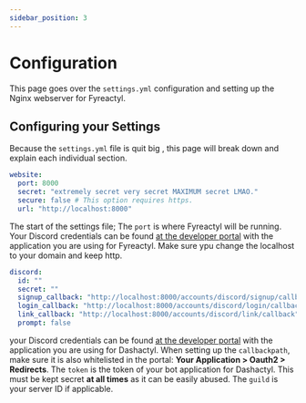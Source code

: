 ```yaml
---
sidebar_position: 3
---
```


# Configuration

This page goes over the `settings.yml` configuration and setting up the Nginx webserver for Fyreactyl.

## Configuring your Settings

Because the `settings.yml` file is quit big , this page will break down and explain each individual section.

```yaml
website:
  port: 8000
  secret: "extremely secret very secret MAXIMUM secret LMAO."
  secure: false # This option requires https.
  url: "http://localhost:8000"
```

The start of the settings file; The `port` is where Fyreactyl will be running. Your Discord credentials can be found [at the developer portal](https://discord.com/developers/applications) with the application you are using for Fyreactyl. Make sure ypu change the localhost to your domain and keep http.

```yaml
discord:
  id: ""
  secret: ""
  signup_callback: "http://localhost:8000/accounts/discord/signup/callback"
  login_callback: "http://localhost:8000/accounts/discord/login/callback"
  link_callback: "http://localhost:8000/accounts/discord/link/callback"
  prompt: false
```

your Discord credentials can be found [at the developer portal](https://discord.com/developers/applications) with the application you are using for Dashactyl. When setting up the `callbackpath`, make sure it is also whitelisted in the portal: **Your Application > Oauth2 > Redirects**. The `token` is the token of your bot application for Dashactyl. This must be kept secret **at all times** as it can be easily abused. The `guild` is your server ID if applicable.
